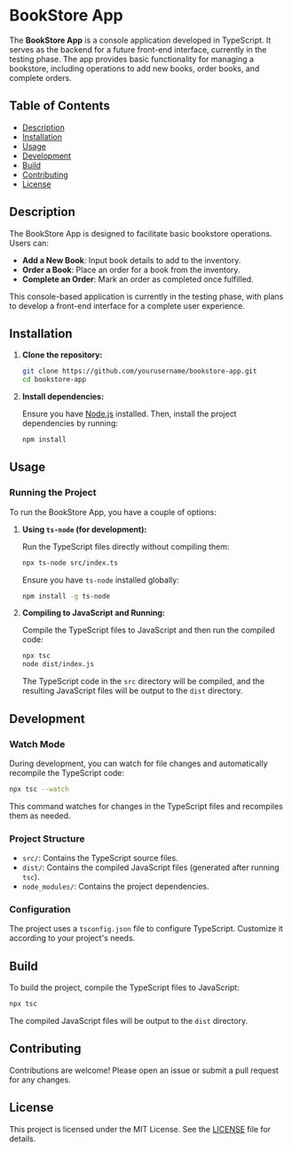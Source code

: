 
# BookStore App

The **BookStore App** is a console application developed in TypeScript. It serves as the backend for a future front-end interface, currently in the testing phase. The app provides basic functionality for managing a bookstore, including operations to add new books, order books, and complete orders.

## Table of Contents

- [Description](#description)
- [Installation](#installation)
- [Usage](#usage)
- [Development](#development)
- [Build](#build)
- [Contributing](#contributing)
- [License](#license)

## Description

The BookStore App is designed to facilitate basic bookstore operations. Users can:

- **Add a New Book**: Input book details to add to the inventory.
- **Order a Book**: Place an order for a book from the inventory.
- **Complete an Order**: Mark an order as completed once fulfilled.

This console-based application is currently in the testing phase, with plans to develop a front-end interface for a complete user experience.

## Installation

1. **Clone the repository:**

   ```bash
   git clone https://github.com/yourusername/bookstore-app.git
   cd bookstore-app
   ```

2. **Install dependencies:**

   Ensure you have [Node.js](https://nodejs.org/) installed. Then, install the project dependencies by running:

   ```bash
   npm install
   ```

## Usage

### Running the Project

To run the BookStore App, you have a couple of options:

1. **Using `ts-node` (for development):**

   Run the TypeScript files directly without compiling them:

   ```bash
   npx ts-node src/index.ts
   ```

   Ensure you have `ts-node` installed globally:

   ```bash
   npm install -g ts-node
   ```

2. **Compiling to JavaScript and Running:**

   Compile the TypeScript files to JavaScript and then run the compiled code:

   ```bash
   npx tsc
   node dist/index.js
   ```

   The TypeScript code in the `src` directory will be compiled, and the resulting JavaScript files will be output to the `dist` directory.

## Development

### Watch Mode

During development, you can watch for file changes and automatically recompile the TypeScript code:

```bash
npx tsc --watch
```

This command watches for changes in the TypeScript files and recompiles them as needed.

### Project Structure

- `src/`: Contains the TypeScript source files.
- `dist/`: Contains the compiled JavaScript files (generated after running `tsc`).
- `node_modules/`: Contains the project dependencies.

### Configuration

The project uses a `tsconfig.json` file to configure TypeScript. Customize it according to your project's needs.

## Build

To build the project, compile the TypeScript files to JavaScript:

```bash
npx tsc
```

The compiled JavaScript files will be output to the `dist` directory.

## Contributing

Contributions are welcome! Please open an issue or submit a pull request for any changes.

## License

This project is licensed under the MIT License. See the [LICENSE](LICENSE) file for details.

